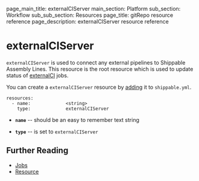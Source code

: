 page_main_title: externalCIServer
main_section: Platform
sub_section: Workflow
sub_sub_section: Resources
page_title: gitRepo resource reference
page_description: externalCIServer resource reference

# externalCIServer
`externalCIServer` is used to connect any external pipelines to Shippable Assembly Lines. This resource is the root resource which is used to update status of [externalCI](/platform/workflow/job/externalci) jobs.

You can create a `externalCIServer` resource by [adding](/platform/tutorial/workflow/crud-resource#adding) it to `shippable.yml`.


```
resources:
  - name:             <string>
    type:             externalCIServer
```

* **`name`** -- should be an easy to remember text string

* **`type`** -- is set to `externalCIServer`

## Further Reading
* [Jobs](/platform/workflow/job/overview)
* [Resource](/platform/workflow/resource/overview)
